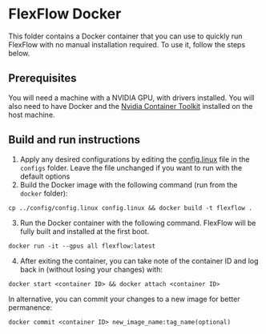 # FlexFlow Docker
This folder contains a Docker container that you can use to quickly run FlexFlow with no manual installation required. To use it, follow the steps below.

## Prerequisites
You will need a machine with a NVIDIA GPU, with drivers installed. You will also need to have Docker and the [Nvidia Container Toolkit](https://docs.nvidia.com/datacenter/cloud-native/container-toolkit/install-guide.html#getting-started) installed on the host machine.

## Build and run instructions
1. Apply any desired configurations by editing the [config.linux](../config/config.linux) file in the `configs` folder. Leave the file unchanged if you want to run with the default options
2. Build the Docker image with the following command (run from the `docker` folder):
```
cp ../config/config.linux config.linux && docker build -t flexflow .
```
3. Run the Docker container with the following command. FlexFlow will be fully built and installed at the first boot.
```
docker run -it --gpus all flexflow:latest
```
4. After exiting the container, you can take note of the container ID and log back in (without losing your changes) with:
```
docker start <container ID> && docker attach <container ID>
```
In alternative, you can commit your changes to a new image for better permanence:
```
docker commit <container ID> new_image_name:tag_name(optional)
```
